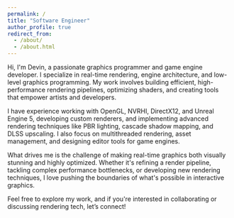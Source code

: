 ```yaml
---
permalink: /
title: "Software Engineer"
author_profile: true
redirect_from: 
  - /about/
  - /about.html
---
```


Hi, I'm Devin, a passionate graphics programmer and game engine developer. I specialize in real-time rendering, engine architecture, and low-level graphics programming. My work involves building efficient, high-performance rendering pipelines, optimizing shaders, and creating tools that empower artists and developers.

I have experience working with OpenGL, NVRHI, DirectX12, and Unreal Engine 5, developing custom renderers, and implementing advanced rendering techniques like PBR lighting, cascade shadow mapping, and DLSS upscaling. I also focus on multithreaded rendering, asset management, and designing editor tools for game engines.

What drives me is the challenge of making real-time graphics both visually stunning and highly optimized. Whether it's refining a render pipeline, tackling complex performance bottlenecks, or developing new rendering techniques, I love pushing the boundaries of what's possible in interactive graphics.

Feel free to explore my work, and if you're interested in collaborating or discussing rendering tech, let’s connect!

